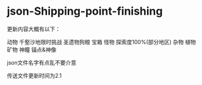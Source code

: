 # json-Shipping-point-finishing
更新内容大概有以下：

动物
千壑沙地限时挑战
圣遗物狗粮
宝箱
怪物
探索度100%(部分地区)
杂物
植物
矿物
神瞳
锚点&神像

json文件名字有点乱不要介意

传送文件更新时间为2.1
